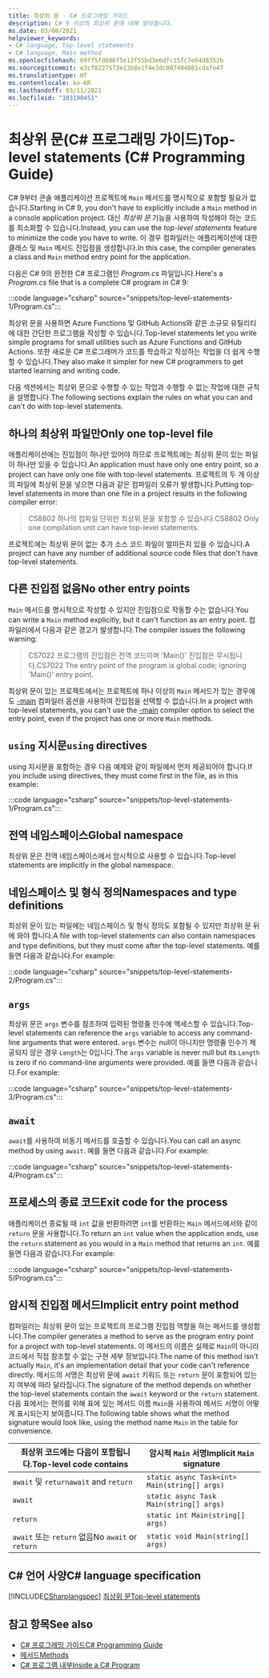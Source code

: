 ```yaml
---
title: 최상위 문 - C# 프로그래밍 가이드
description: C# 9 이상의 최상위 문에 대해 알아봅니다.
ms.date: 03/08/2021
helpviewer_keywords:
- C# language, top-level statements
- C# language, Main method
ms.openlocfilehash: 69ff5fd606f5e12f55bd3e6dfc15fc7e64d8352b
ms.sourcegitcommit: e3cf8227573e13b8e1f4e3dc007404881cdafe47
ms.translationtype: HT
ms.contentlocale: ko-KR
ms.lasthandoff: 03/11/2021
ms.locfileid: "103190451"
---
```

# <a name="top-level-statements-c-programming-guide"></a><span data-ttu-id="a2944-103">최상위 문(C# 프로그래밍 가이드)</span><span class="sxs-lookup"><span data-stu-id="a2944-103">Top-level statements (C# Programming Guide)</span></span>

<span data-ttu-id="a2944-104">C# 9부터 콘솔 애플리케이션 프로젝트에 `Main` 메서드를 명시적으로 포함할 필요가 없습니다.</span><span class="sxs-lookup"><span data-stu-id="a2944-104">Starting in C# 9, you don't have to explicitly include a `Main` method in a console application project.</span></span> <span data-ttu-id="a2944-105">대신 *최상위 문* 기능을 사용하여 작성해야 하는 코드를 최소화할 수 있습니다.</span><span class="sxs-lookup"><span data-stu-id="a2944-105">Instead, you can use the *top-level statements* feature to minimize the code you have to write.</span></span> <span data-ttu-id="a2944-106">이 경우 컴파일러는 애플리케이션에 대한 클래스 및 `Main` 메서드 진입점을 생성합니다.</span><span class="sxs-lookup"><span data-stu-id="a2944-106">In this case, the compiler generates a class and `Main` method entry point for the application.</span></span>

<span data-ttu-id="a2944-107">다음은 C# 9의 완전한 C# 프로그램인 *Program.cs* 파일입니다.</span><span class="sxs-lookup"><span data-stu-id="a2944-107">Here's a *Program.cs* file that is a complete C# program in C# 9:</span></span>

:::code language="csharp" source="snippets/top-level-statements-1/Program.cs":::

<span data-ttu-id="a2944-108">최상위 문을 사용하면 Azure Functions 및 GitHub Actions와 같은 소규모 유틸리티에 대한 간단한 프로그램을 작성할 수 있습니다.</span><span class="sxs-lookup"><span data-stu-id="a2944-108">Top-level statements let you write simple programs for small utilities such as Azure Functions and GitHub Actions.</span></span> <span data-ttu-id="a2944-109">또한 새로운 C# 프로그래머가 코드를 학습하고 작성하는 작업을 더 쉽게 수행할 수 있습니다.</span><span class="sxs-lookup"><span data-stu-id="a2944-109">They also make it simpler for new C# programmers to get started learning and writing code.</span></span>

<span data-ttu-id="a2944-110">다음 섹션에서는 최상위 문으로 수행할 수 있는 작업과 수행할 수 없는 작업에 대한 규칙을 설명합니다.</span><span class="sxs-lookup"><span data-stu-id="a2944-110">The following sections explain the rules on what you can and can't do with top-level statements.</span></span>

## <a name="only-one-top-level-file"></a><span data-ttu-id="a2944-111">하나의 최상위 파일만</span><span class="sxs-lookup"><span data-stu-id="a2944-111">Only one top-level file</span></span>

<span data-ttu-id="a2944-112">애플리케이션에는 진입점이 하나만 있어야 하므로 프로젝트에는 최상위 문이 있는 파일이 하나만 있을 수 있습니다.</span><span class="sxs-lookup"><span data-stu-id="a2944-112">An application must have only one entry point, so a project can have only one file with top-level statements.</span></span> <span data-ttu-id="a2944-113">프로젝트의 두 개 이상의 파일에 최상위 문을 넣으면 다음과 같은 컴파일러 오류가 발생합니다.</span><span class="sxs-lookup"><span data-stu-id="a2944-113">Putting top-level statements in more than one file in a project results in the following compiler error:</span></span>

> <span data-ttu-id="a2944-114">CS8802 하나의 컴파일 단위만 최상위 문을 포함할 수 있습니다.</span><span class="sxs-lookup"><span data-stu-id="a2944-114">CS8802 Only one compilation unit can have top-level statements.</span></span>

<span data-ttu-id="a2944-115">프로젝트에는 최상위 문이 없는 추가 소스 코드 파일이 얼마든지 있을 수 있습니다.</span><span class="sxs-lookup"><span data-stu-id="a2944-115">A project can have any number of additional source code files that don't have top-level statements.</span></span>

## <a name="no-other-entry-points"></a><span data-ttu-id="a2944-116">다른 진입점 없음</span><span class="sxs-lookup"><span data-stu-id="a2944-116">No other entry points</span></span>

<span data-ttu-id="a2944-117">`Main` 메서드를 명시적으로 작성할 수 있지만 진입점으로 작동할 수는 없습니다.</span><span class="sxs-lookup"><span data-stu-id="a2944-117">You can write a `Main` method explicitly, but it can't function as an entry point.</span></span> <span data-ttu-id="a2944-118">컴파일러에서 다음과 같은 경고가 발생합니다.</span><span class="sxs-lookup"><span data-stu-id="a2944-118">The compiler issues the following warning:</span></span>

> <span data-ttu-id="a2944-119">CS7022 프로그램의 진입점은 전역 코드이며 'Main()' 진입점은 무시됩니다.</span><span class="sxs-lookup"><span data-stu-id="a2944-119">CS7022 The entry point of the program is global code; ignoring 'Main()' entry point.</span></span>

<span data-ttu-id="a2944-120">최상위 문이 있는 프로젝트에서는 프로젝트에 하나 이상의 `Main` 메서드가 있는 경우에도 [-main](../../language-reference/compiler-options/main-compiler-option.md) 컴파일러 옵션을 사용하여 진입점을 선택할 수 없습니다.</span><span class="sxs-lookup"><span data-stu-id="a2944-120">In a project with top-level statements, you can't use the [-main](../../language-reference/compiler-options/main-compiler-option.md) compiler option to select the entry point, even if the project has one or more `Main` methods.</span></span>

## <a name="using-directives"></a><span data-ttu-id="a2944-121">`using` 지시문</span><span class="sxs-lookup"><span data-stu-id="a2944-121">`using` directives</span></span>

<span data-ttu-id="a2944-122">using 지시문을 포함하는 경우 다음 예제와 같이 파일에서 먼저 제공되어야 합니다.</span><span class="sxs-lookup"><span data-stu-id="a2944-122">If you include using directives, they must come first in the file, as in this example:</span></span>

:::code language="csharp" source="snippets/top-level-statements-1/Program.cs":::

## <a name="global-namespace"></a><span data-ttu-id="a2944-123">전역 네임스페이스</span><span class="sxs-lookup"><span data-stu-id="a2944-123">Global namespace</span></span>

<span data-ttu-id="a2944-124">최상위 문은 전역 네임스페이스에서 암시적으로 사용할 수 있습니다.</span><span class="sxs-lookup"><span data-stu-id="a2944-124">Top-level statements are implicitly in the global namespace.</span></span>

## <a name="namespaces-and-type-definitions"></a><span data-ttu-id="a2944-125">네임스페이스 및 형식 정의</span><span class="sxs-lookup"><span data-stu-id="a2944-125">Namespaces and type definitions</span></span>

<span data-ttu-id="a2944-126">최상위 문이 있는 파일에는 네임스페이스 및 형식 정의도 포함될 수 있지만 최상위 문 뒤에 와야 합니다.</span><span class="sxs-lookup"><span data-stu-id="a2944-126">A file with top-level statements can also contain namespaces and type definitions, but they must come after the top-level statements.</span></span> <span data-ttu-id="a2944-127">예를 들면 다음과 같습니다.</span><span class="sxs-lookup"><span data-stu-id="a2944-127">For example:</span></span>

:::code language="csharp" source="snippets/top-level-statements-2/Program.cs":::

## `args`

<span data-ttu-id="a2944-128">최상위 문은 `args` 변수를 참조하여 입력된 명령줄 인수에 액세스할 수 있습니다.</span><span class="sxs-lookup"><span data-stu-id="a2944-128">Top-level statements can reference the `args` variable to access any command-line arguments that were entered.</span></span> <span data-ttu-id="a2944-129">`args` 변수는 null이 아니지만 명령줄 인수가 제공되지 않은 경우 `Length`는 0입니다.</span><span class="sxs-lookup"><span data-stu-id="a2944-129">The `args` variable is never null but its `Length` is zero if no command-line arguments were provided.</span></span> <span data-ttu-id="a2944-130">예를 들면 다음과 같습니다.</span><span class="sxs-lookup"><span data-stu-id="a2944-130">For example:</span></span>

:::code language="csharp" source="snippets/top-level-statements-3/Program.cs":::

## `await`

<span data-ttu-id="a2944-131">`await`를 사용하여 비동기 메서드를 호출할 수 있습니다.</span><span class="sxs-lookup"><span data-stu-id="a2944-131">You can call an async method by using `await`.</span></span> <span data-ttu-id="a2944-132">예를 들면 다음과 같습니다.</span><span class="sxs-lookup"><span data-stu-id="a2944-132">For example:</span></span>

:::code language="csharp" source="snippets/top-level-statements-4/Program.cs":::

## <a name="exit-code-for-the-process"></a><span data-ttu-id="a2944-133">프로세스의 종료 코드</span><span class="sxs-lookup"><span data-stu-id="a2944-133">Exit code for the process</span></span>

<span data-ttu-id="a2944-134">애플리케이션 종료될 때 `int` 값을 반환하려면 `int`를 반환하는 `Main` 메서드에서와 같이 `return` 문을 사용합니다.</span><span class="sxs-lookup"><span data-stu-id="a2944-134">To return an `int` value when the application ends, use the `return` statement as you would in a `Main` method that returns an `int`.</span></span> <span data-ttu-id="a2944-135">예를 들면 다음과 같습니다.</span><span class="sxs-lookup"><span data-stu-id="a2944-135">For example:</span></span>

:::code language="csharp" source="snippets/top-level-statements-5/Program.cs":::

## <a name="implicit-entry-point-method"></a><span data-ttu-id="a2944-136">암시적 진입점 메서드</span><span class="sxs-lookup"><span data-stu-id="a2944-136">Implicit entry point method</span></span>

<span data-ttu-id="a2944-137">컴파일러는 최상위 문이 있는 프로젝트의 프로그램 진입점 역할을 하는 메서드를 생성합니다.</span><span class="sxs-lookup"><span data-stu-id="a2944-137">The compiler generates a method to serve as the program entry point for a project with top-level statements.</span></span> <span data-ttu-id="a2944-138">이 메서드의 이름은 실제로 `Main`이 아니라 코드에서 직접 참조할 수 없는 구현 세부 정보입니다.</span><span class="sxs-lookup"><span data-stu-id="a2944-138">The name of this method isn't actually `Main`, it's an implementation detail that your code can't reference directly.</span></span> <span data-ttu-id="a2944-139">메서드의 서명은 최상위 문에 `await` 키워드 또는 `return` 문이 포함되어 있는지 여부에 따라 달라집니다.</span><span class="sxs-lookup"><span data-stu-id="a2944-139">The signature of the method depends on whether the top-level statements contain the `await` keyword or the `return` statement.</span></span> <span data-ttu-id="a2944-140">다음 표에서는 편의를 위해 표에 있는 메서드 이름 `Main`을 사용하여 메서드 서명이 어떻게 표시되는지 보여줍니다.</span><span class="sxs-lookup"><span data-stu-id="a2944-140">The following table shows what the method signature would look like, using the method name `Main` in the table for convenience.</span></span>

| <span data-ttu-id="a2944-141">최상위 코드에는 다음이 포함됩니다.</span><span class="sxs-lookup"><span data-stu-id="a2944-141">Top-level code contains</span></span>| <span data-ttu-id="a2944-142">암시적 `Main` 서명</span><span class="sxs-lookup"><span data-stu-id="a2944-142">Implicit `Main` signature</span></span>                    |
|------------------------|----------------------------------------------|
| <span data-ttu-id="a2944-143">`await` 및 `return`</span><span class="sxs-lookup"><span data-stu-id="a2944-143">`await` and `return`</span></span>   | `static async Task<int> Main(string[] args)` |
| `await`                | `static async Task Main(string[] args)`      |
| `return`               | `static int Main(string[] args)`             |
| <span data-ttu-id="a2944-144">`await` 또는 `return` 없음</span><span class="sxs-lookup"><span data-stu-id="a2944-144">No `await` or `return`</span></span> | `static void Main(string[] args)`            |

## <a name="c-language-specification"></a><span data-ttu-id="a2944-145">C# 언어 사양</span><span class="sxs-lookup"><span data-stu-id="a2944-145">C# language specification</span></span>

[!INCLUDE[CSharplangspec](~/includes/csharplangspec-md.md)]
[<span data-ttu-id="a2944-146">최상위 문</span><span class="sxs-lookup"><span data-stu-id="a2944-146">Top-level statements</span></span>](~/_csharplang/proposals/csharp-9.0/top-level-statements.md)

## <a name="see-also"></a><span data-ttu-id="a2944-147">참고 항목</span><span class="sxs-lookup"><span data-stu-id="a2944-147">See also</span></span>

- [<span data-ttu-id="a2944-148">C# 프로그래밍 가이드</span><span class="sxs-lookup"><span data-stu-id="a2944-148">C# Programming Guide</span></span>](../index.md)
- [<span data-ttu-id="a2944-149">메서드</span><span class="sxs-lookup"><span data-stu-id="a2944-149">Methods</span></span>](../classes-and-structs/methods.md)
- [<span data-ttu-id="a2944-150">C# 프로그램 내부</span><span class="sxs-lookup"><span data-stu-id="a2944-150">Inside a C# Program</span></span>](../inside-a-program/index.md)
